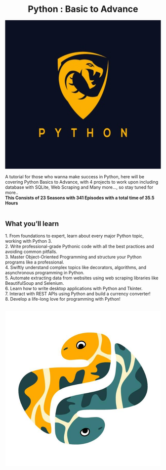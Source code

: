 <h1 align="center"><b>Python : Basic to Advance</b></h1>
<p align="center">
  <img height="480" width="700" src="background.jpg">
 </p>
A tutorial for those who wanna make success in Python, here will be covering Python Basics to Advance, with 4 projects to work upon including database with SQLite, Web Scraping and Many more..., so stay tuned for more..
<br>
<b>This Consists of 23 Seasons with 341 Episodes with a total time of 35.5 Hours</b>
<br><br>
<h2><b>What you’ll learn</b></h2>
1. From foundations to expert, learn about every major Python topic, working with Python 3.<br>
2. Write professional-grade Pythonic code with all the best practices and avoiding common pitfalls.<br>
3. Master Object-Oriented Programming and structure your Python programs like a professional.<br>
4. Swiftly understand complex topics like decorators, algorithms, and asynchronous programming in Python.<br>
5. Automate extracting data from websites using web scraping libraries like BeautifulSoup and Selenium.<br>
6. Learn how to write desktop applications with Python and Tkinter.<br>
7. Interact with REST APIs using Python and build a currency converter!<br>
8. Develop a life-long love for programming with Python!<br><br>
<p align="center">
  <img src="bg.jpg" width="700" height="500">
 </p>
